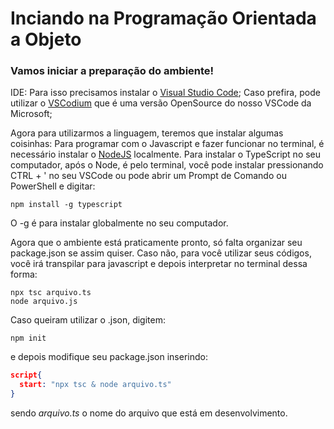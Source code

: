 <h1> Inciando na Programação Orientada a Objeto </h1>

<h3> Vamos iniciar a preparação do ambiente! </h3>

IDE:
Para isso precisamos instalar o [Visual Studio Code](https://code.visualstudio.com/download);
Caso prefira, pode utilizar o [VSCodium](https://vscodium.com/) que é uma versão OpenSource do nosso VSCode da Microsoft;

Agora para utilizarmos a linguagem, teremos que instalar algumas coisinhas:
Para programar com o Javascript e fazer funcionar no terminal, é necessário instalar o [NodeJS](https://nodejs.org/en/download) localmente.
Para instalar o TypeScript no seu computador, após o Node, é pelo terminal, você pode instalar pressionando CTRL + ' no seu VSCode ou pode abrir um Prompt de Comando ou PowerShell e digitar:
```
npm install -g typescript
```
O -g é para instalar globalmente no seu computador.

Agora que o ambiente está praticamente pronto, só falta organizar seu package.json se assim quiser.
Caso não, para você utilizar seus códigos, você irá transpilar para javascript e depois interpretar no terminal dessa forma:
```
npx tsc arquivo.ts
node arquivo.js
```

Caso queiram utilizar o .json, digitem:
```
npm init
```

e depois modifique seu package.json inserindo:
```json
script{
  start: "npx tsc & node arquivo.ts"
}
```

sendo *arquivo.ts* o nome do arquivo que está em desenvolvimento.
